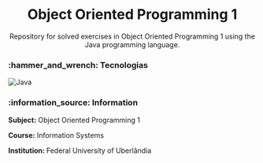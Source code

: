 <h1 align="center">Object Oriented Programming 1</h1>

<p align="center">Repository for solved exercises in Object Oriented Programming 1 using the Java programming language.</p>

<h3> :hammer_and_wrench: Tecnologias </h3>

![Java](https://img.shields.io/badge/java-black.svg?style=for-the-badge&logo=openjdk&logoColor=%23ED8B00)

<h3> :information_source: Information </h3>
<p> <strong>Subject:</strong> Object Oriented Programming 1 </p>
<p> <strong> Course:</strong> Information Systems
<p> <strong> Institution: </strong>Federal University of Uberlândia

